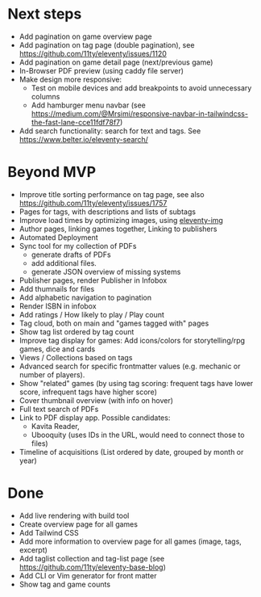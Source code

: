 # Next steps
- Add pagination on game overview page 
- Add pagination on tag page (double pagination), see https://github.com/11ty/eleventy/issues/1120
- Add pagination on game detail page (next/previous game)
- In-Browser PDF preview (using caddy file server)
- Make design more responsive: 
	- Test on mobile devices and add breakpoints to avoid unnecessary columns
	- Add hamburger menu navbar (see https://medium.com/@Mrsimi/responsive-navbar-in-tailwindcss-the-fast-lane-cce11fdf78f7)
- Add search functionality: search for text and tags. See https://www.belter.io/eleventy-search/

# Beyond MVP
- Improve title sorting performance on tag page, see also https://github.com/11ty/eleventy/issues/1757
- Pages for tags, with descriptions and lists of subtags
- Improve load times by optimizing images, using [eleventy-img](https://github.com/11ty/eleventy-img)
- Author pages, linking games together, Linking to publishers
- Automated Deployment
- Sync tool for my collection of PDFs
	- generate drafts of PDFs 
	- add additional files.
	- generate JSON overview of missing systems
- Publisher pages, render Publisher in Infobox
- Add thumnails for files
- Add alphabetic navigation to pagination
- Render ISBN in infobox
- Add ratings / How likely to play / Play count
- Tag cloud, both on main and "games tagged with" pages
- Show tag list ordered by tag count
- Improve tag display for games: Add icons/colors for storytelling/rpg games,
	dice and cards
- Views / Collections based on tags
- Advanced search for specific frontmatter values (e.g. mechanic or number
	of players).
- Show "related" games (by using tag scoring: frequent tags have lower
  score, infrequent tags have higher score)
- Cover thumbnail overview (with info on hover)
- Full text search of PDFs
- Link to PDF display app. Possible candidates:
	- Kavita Reader, 
	- Ubooquity (uses IDs in the URL, would need to connect those to files)
- Timeline of acquisitions (List ordered by date, grouped by month or year)

# Done

- Add live rendering with build tool
- Create overview page for all games
- Add Tailwind CSS
- Add more information to overview page for all games (image, tags,
  excerpt)
- Add taglist collection and tag-list page (see https://github.com/11ty/eleventy-base-blog)
- Add CLI or Vim generator for front matter
- Show tag and game counts
